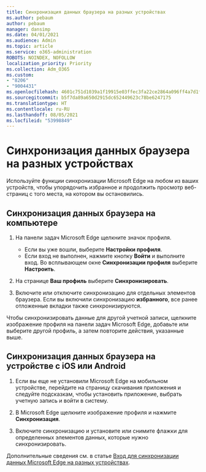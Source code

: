 ```yaml
---
title: Синхронизация данных браузера на разных устройствах
ms.author: pebaum
author: pebaum
manager: dansimp
ms.date: 04/01/2021
ms.audience: Admin
ms.topic: article
ms.service: o365-administration
ROBOTS: NOINDEX, NOFOLLOW
localization_priority: Priority
ms.collection: Adm_O365
ms.custom:
- "8206"
- "9004431"
ms.openlocfilehash: 4601c751d1039a1f19915e03ffec3fa22ce2864a096ff4a7d1f6aa321a0a4f88
ms.sourcegitcommit: b5f7da89a650d2915dc652449623c78be6247175
ms.translationtype: HT
ms.contentlocale: ru-RU
ms.lasthandoff: 08/05/2021
ms.locfileid: "53998849"
---
```

# <a name="sync-your-browsing-data-across-your-devices"></a>Синхронизация данных браузера на разных устройствах

Используйте функции синхронизации Microsoft Edge на любом из ваших устройств, чтобы упорядочить избранное и продолжить просмотр веб-страниц с того места, на котором вы остановились.

## <a name="sync-your-browsing-data-on-a-desktop-computer"></a>Синхронизация данных браузера на компьютере

1. На панели задач Microsoft Edge щелкните значок профиля.
    
    - Если вы уже вошли, выберите **Настройки профиля**.
    - Если вход не выполнен, нажмите кнопку **Войти** и выполните вход. Во всплывающем окне **Синхронизации профиля** выберите **Настроить**.

1. На странице **Ваш профиль** выберите **Синхронизировать**.

1. Включите или отключите синхронизацию для отдельных элементов браузера. Если вы включили синхронизацию **избранного**, все ранее отложенные вкладки также синхронизируются.

Чтобы синхронизировать данные для другой учетной записи, щелкните изображение профиля на панели задач Microsoft Edge, добавьте или выберите другой профиль, а затем повторите действия, указанные выше.

## <a name="sync-your-browsing-data-on-your-ios-or-android-device"></a>Синхронизация данных браузера на устройстве с iOS или Android

1. Если вы еще не установили Microsoft Edge на мобильном устройстве, перейдите на страницу скачивания приложения и следуйте подсказкам, чтобы установить приложение, выбрать учетную запись и войти в систему.

1. В Microsoft Edge щелкните изображение профиля и нажмите **Синхронизация**.

1. Включите синхронизацию и установите или снимите флажки для определенных элементов данных, которые нужно синхронизировать.

Дополнительные сведения см. в статье [Вход для синхронизации данных Microsoft Edge на разных устройствах](https://go.microsoft.com/fwlink/?linkid=2145501).
